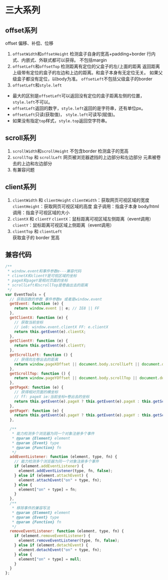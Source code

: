 三大系列
===

offset系列
---

offset 偏移、补偿、位移

1. `offsetWidth`和`offsetHeight` 检测盒子自身的宽高+padding+border
  行内式、内嵌式、外联式都可以获得。
  不包括margin
2. `offsetLeft`和`offsetTop` 检测距离有定位的父盒子的左/上面的距离
  返回距离上级带有定位的盒子的左边和上边的距离。和盒子本身有无定位无关。
  如果父级盒子都没有定位，以body为准。
  `offsetLeft`不包括父级盒子的border
3. `offsetLeft`和`style.left`
  + 最大的区别是`offsetLeft`可以返回没有定位的盒子距离左侧的位置， `style.left`不可以。
  + `offsetLeft`返回的数字，`style.left`返回的是字符串，还有单位px。
  + `offsetLeft`只读(获取值)， `style.left`可读写(赋值)。
  + 如果没有指定`top`样式，`style.top`返回空字符串。

scroll系列
---

1. `scrollWidth`和`scrollHeight` 不包含border
  检测盒子的宽高
2. `scrollTop` 和 `scrollLeft`
  网页被浏览器遮挡的上边部分和左边部分
  元素被卷去的上边和左边部分
3. 有兼容问题

client系列
---
1. `clientWidth` 和 `clientHeight`
  `clientWidth`：获取网页可视区域的宽度
  `clientHeight`：获取网页可视区域的高度
  盒子调用：指盒子本身
  body/html调用：指盒子可视区域的大小
2. `clientX` 和 `clientY`
  `clientX`：鼠标距离可视区域左侧距离（event调用）
  `clientY`：鼠标距离可视区域上侧距离（event调用）
3. `clientTop` 和 `clientLeft`  
  获取盒子的 border 宽高


兼容代码
---

```js
/**
 * window.event和事件参数e---兼容代码
 * clinetX和clientY是可视区域的坐标
 * pageX和pageY是相对页面的坐标
 * scrollLeft和scrollTop是卷曲出去的距离
 */
var EventTools = {
  // 获取函数的参数 事件参数e 或者是window.event
  getEvent: function (e) {
    return window.event || e; // IE8 || FF
  },
  getClientX: function (e) {
    // 获取当前坐标
    // ie8: window.event.clientX FF: e.clientX
    return this.getEvent(e).clientX;
  },
  getClientY: function (e) {
    return this.getEvent(e).clientY;
  },
  getScrollLeft: function () {
    // 获得向左卷出去的距离
    return window.pageXOffset || document.body.scrollLeft || document.documentElement.scrollLeft || 0;
  },
  getScrollTop: function () {
    return window.pageYOffset || document.body.scrollTop || document.documentElement.scrollTop || 0;
  },
  getPageX: function (e) {
    // 获得相对页面的横坐标
    // ff: pageX ie:当前坐标+卷出去的坐标
    return this.getEvent(e).pageX ? this.getEvent(e).pageX : this.getScrollLeft() + this.getClientX(e);
  },
  getPageY: function (e) {
    return this.getEvent(e).pageY ? this.getEvent(e).pageY : this.getScrollTop() + this.getClientY(e);
  },

  /**
   * 能力检测多个浏览器为同一个对象注册多个事件
   * @param {Element} element 
   * @param {Event} type 
   * @param {Function} fn 
   */
  addEventListener: function (element, type, fn) {
    // 能力检测多个浏览器为同一个对象注册多个事件
    if (element.addEventListener) {
      element.addEventListener(type, fn, false);
    } else if (element.attachEvent) {
      element.attachEvent("on" + type, fn);
    } else {
      element["on" + type] = fn;
    }
  },
  /**
   * 移除事件的兼容写法
   * @param {Element} element 
   * @param {Event} type 
   * @param {Function} fn 
   */
  removeEventListener: function (element, type, fn) {
    if (element.removeEventListener) {
      element.removeEventListener(type, fn, false);
    } else if (element.detachEvent) {
      element.detachEvent("on" + type, fn);
    } else {
      element["on" + type] = null;
    }
  }
};



```